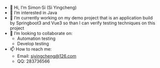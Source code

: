 - 👋 Hi, I’m Simon·Si (Si Yingcheng)
- 👀 I’m interested in Java
- 🌱 I’m currently working on my demo project that is an application build by Springboot3 and Vue3 so than I can verify testing techniques on this project
- 💞️ I’m looking to collaborate on:
  - Automation testing
  - Develop testing
- 📫 How to reach me: 
  - Email: siyingcheng@126.com
  - QQ: 283736566

<!---
siyingcheng/siyingcheng is a ✨ special ✨ repository because its `README.md` (this file) appears on your GitHub profile.
You can click the Preview link to take a look at your changes.
--->
